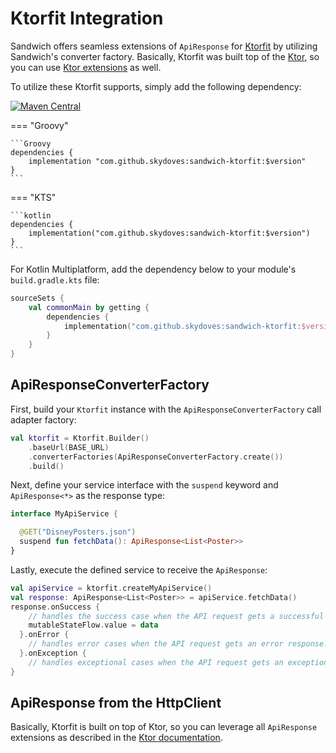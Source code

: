 # Ktorfit Integration

Sandwich offers seamless extensions of `ApiResponse` for [Ktorfit](https://github.com/Foso/Ktorfit) by utilizing Sandwich's converter factory. Basically, Ktorfit was built top of the [Ktor](https://github.com/ktorio/ktor), so you can use [Ktor extensions](ktor.md) as well.

To utilize these Ktorfit supports, simply add the following dependency:

[![Maven Central](https://img.shields.io/maven-central/v/com.github.skydoves/sandwich.svg?label=Maven%20Central)](https://search.maven.org/search?q=g:%22com.github.skydoves%22%20AND%20a:%22sandwich%22)

=== "Groovy"

    ```Groovy
    dependencies {
        implementation "com.github.skydoves:sandwich-ktorfit:$version"
    }
    ```

=== "KTS"

    ```kotlin
    dependencies {
        implementation("com.github.skydoves:sandwich-ktorfit:$version")
    }
    ```

For Kotlin Multiplatform, add the dependency below to your module's `build.gradle.kts` file:

```kotlin
sourceSets {
    val commonMain by getting {
        dependencies {
            implementation("com.github.skydoves:sandwich-ktorfit:$version")
        }
    }
}
```

## ApiResponseConverterFactory

First, build your `Ktorfit` instance with the `ApiResponseConverterFactory` call adapter factory:

```kotlin
val ktorfit = Ktorfit.Builder()
    .baseUrl(BASE_URL)
    .converterFactories(ApiResponseConverterFactory.create())
    .build()
```

Next, define your service interface with the `suspend` keyword and `ApiResponse<*>` as the response type:

```kotlin
interface MyApiService {

  @GET("DisneyPosters.json")
  suspend fun fetchData(): ApiResponse<List<Poster>>
}
```

Lastly, execute the defined service to receive the `ApiResponse`:

```kotlin
val apiService = ktorfit.createMyApiService()
val response: ApiResponse<List<Poster>> = apiService.fetchData()
response.onSuccess {
    // handles the success case when the API request gets a successful response.
    mutableStateFlow.value = data
  }.onError {
    // handles error cases when the API request gets an error response.
  }.onException {
    // handles exceptional cases when the API request gets an exception response.
}
```

## ApiResponse from the HttpClient

Basically, Ktorfit is built on top of Ktor, so you can leverage all `ApiResponse` extensions as described in the [Ktor documentation](ktor.md).
